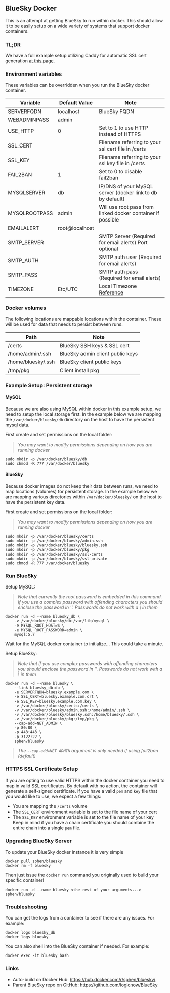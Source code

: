 ## BlueSky Docker

This is an attempt at getting BlueSky to run within docker.  This should allow it to be easily setup on a wide variety of systems that support docker containers.

### TL;DR

We have a full example setup utilizing Caddy for automatic SSL cert generation [at this page](https://github.com/sphen13/BlueSky/blob/docker/docker/DOCKER_FULL_EXAMPLE.md).

### Environment variables

These variables can be overridden when you run the BlueSky docker container.

Variable | Default Value | Note
--- | --- | ---
SERVERFQDN | localhost | BlueSky FQDN
WEBADMINPASS | admin |
USE_HTTP | 0 | Set to 1 to use HTTP instead of HTTPS
SSL_CERT | | Filename referring to your ssl cert file in /certs
SSL_KEY | | Filename referring to your ssl key file in /certs
FAIL2BAN | 1 | Set to 0 to disable fail2ban
MYSQLSERVER | db | IP/DNS of your MySQL server (docker link to db by default)
MYSQLROOTPASS | admin | Will use root pass from linked docker container if possible
EMAILALERT | root@localhost |
SMTP_SERVER | | SMTP Server (Required for email alerts) Port optional
SMTP_AUTH | | SMTP auth user (Required for email alerts)
SMTP_PASS | | SMTP auth pass (Required for email alerts)
TIMEZONE | Etc/UTC | Local Timezone [Reference](https://en.wikipedia.org/wiki/List_of_tz_database_time_zones)

### Docker volumes

The following locations are mappable locations within the container.  These will be used for data that needs to persist between runs.

Path | Note
--- | ---
/certs | BlueSky SSH keys & SSL cert
/home/admin/.ssh | BlueSky admin client public keys
/home/bluesky/.ssh | BlueSky client public keys
/tmp/pkg | Client install pkg

### Example Setup: Persistent storage

#### MySQL

Because we are also using MySQL within docker in this example setup, we need to setup the local storage first.  In the example below we are mapping the `/var/docker/bluesky/db` directory on the host to have the persistent mysql data.

First create and set permissions on the local folder:

> _You may want to modify permissions depending on how you are running docker_

```
sudo mkdir -p /var/docker/bluesky/db
sudo chmod -R 777 /var/docker/bluesky
```

#### BlueSky

Because docker images do not keep their data between runs, we need to map locations (volumes) for persistent storage.  In the example below we are mapping various directories within `/var/docker/bluesky/` on the host to have the persistent key data.

First create and set permissions on the local folder:

> _You may want to modify permissions depending on how you are running docker_

```
sudo mkdir -p /var/docker/bluesky/certs
sudo mkdir -p /var/docker/bluesky/admin.ssh
sudo mkdir -p /var/docker/bluesky/bluesky.ssh
sudo mkdir -p /var/docker/bluesky/pkg
sudo mkdir -p /var/docker/bluesky/ssl-certs
sudo mkdir -p /var/docker/bluesky/ssl-private
sudo chmod -R 777 /var/docker/bluesky
```

### Run BlueSky

Setup MySQL:

> _Note that currently the root password is embedded in this command.  If you use a complex password with offending characters you should enclose the password in ''.  Passwords do not work with a \ in them_

```
docker run -d --name bluesky_db \
	-v /var/docker/bluesky/db:/var/lib/mysql \
	-e MYSQL_ROOT_HOST=% \
	-e MYSQL_ROOT_PASSWORD=admin \
	mysql:5.7
```

Wait for the MySQL docker container to initialize... This could take a minute.

Setup BlueSky:

> _Note that if you use complex passwords with offending characters you should enclose the password in ''.  Passwords do not work with a \ in them_

```
docker run -d --name bluesky \
	--link bluesky_db:db \
	-e SERVERFQDN=bluesky.example.com \
	-e SSL_CERT=bluesky.example.com.crt \
	-e SSL_KEY=bluesky.example.com.key \
	-v /var/docker/bluesky/certs:/certs \
	-v /var/docker/bluesky/admin.ssh:/home/admin/.ssh \
	-v /var/docker/bluesky/bluesky.ssh:/home/bluesky/.ssh \
	-v /var/docker/bluesky/pkg:/tmp/pkg \
	--cap-add=NET_ADMIN \
	-p 80:80 \
	-p 443:443 \
	-p 3122:22 \
	sphen/bluesky
```

> _The `--cap-add=NET_ADMIN` argument is only needed if using fail2ban (default)_

### HTTPS SSL Certificate Setup

If you are opting to use valid HTTPS within the docker container you need to map in valid SSL certificates.  By default with no action, the container will generate a self-signed certificate.  If you have a valid `pem` and `key` file that you would like to use, we expect a few things:
- You are mapping the `/certs` volume
- The `SSL_CERT` environment variable is set to the file name of your cert
- The `SSL_KEY` environment variable is set to the file name of your key
Keep in mind if you have a chain certificate you should combine the entire chain into a single `pem` file.

### Upgrading BlueSky Server

To update your BlueSky docker instance it is very simple
```
docker pull sphen/bluesky
docker rm -f bluesky
```

Then just issue the `docker run` command you originally used to build your specific container!
```
docker run -d --name bluesky <the rest of your arguments...> sphen/bluesky
```

### Troubleshooting

You can get the logs from a container to see if there are any issues.  For example:
```
docker logs bluesky_db
docker logs bluesky
```

You can also shell into the BlueSky container if needed.  For example:
```
docker exec -it bluesky bash
```

### Links

- Auto-build on Docker Hub: https://hub.docker.com/r/sphen/bluesky/
- Parent BlueSky repo on GitHub: https://github.com/logicnow/BlueSky
